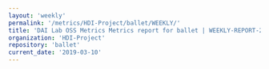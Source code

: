 ```yaml
---
layout: 'weekly'
permalink: '/metrics/HDI-Project/ballet/WEEKLY/'
title: 'DAI Lab OSS Metrics Metrics report for ballet | WEEKLY-REPORT-2019-03-10'
organization: 'HDI-Project'
repository: 'ballet'
current_date: '2019-03-10'
---
```


